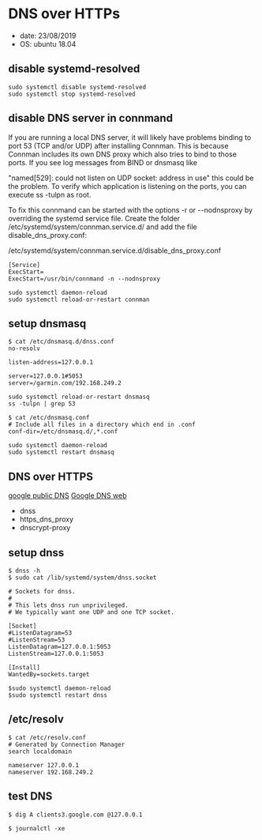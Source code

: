 DNS over HTTPs
================

- date: 23/08/2019
- OS: ubuntu 18.04

## disable systemd-resolved

    sudo systemctl disable systemd-resolved
    sudo systemctl stop systemd-resolved

## disable DNS server in connmand

If you are running a local DNS server, it will likely have problems binding to port 53 (TCP and/or UDP) after installing Connman. This is because Connman includes its own DNS proxy which also tries to bind to those ports. If you see log messages from BIND or dnsmasq like

"named[529]: could not listen on UDP socket: address in use"
this could be the problem. To verify which application is listening on the ports, you can execute ss -tulpn as root.

To fix this connmand can be started with the options -r or --nodnsproxy by overriding the systemd service file. Create the folder /etc/systemd/system/connman.service.d/ and add the file disable_dns_proxy.conf:

/etc/systemd/system/connman.service.d/disable_dns_proxy.conf

    [Service]
    ExecStart=
    ExecStart=/usr/bin/connmand -n --nodnsproxy

    sudo systemctl daemon-reload
    sudo systemctl reload-or-restart connman

## setup dnsmasq


    $ cat /etc/dnsmasq.d/dnss.conf
    no-resolv

    listen-address=127.0.0.1

    server=127.0.0.1#5053
    server=/garmin.com/192.168.249.2

    sudo systemctl reload-or-restart dnsmasq
    ss -tulpn | grep 53

    $ cat /etc/dnsmasq.conf
    # Include all files in a directory which end in .conf
    conf-dir=/etc/dnsmasq.d/,*.conf

    sudo systemctl daemon-reload
    sudo systemctl restart dnsmasq

##  DNS over HTTPS

[google public DNS](https://developers.google.com/speed/public-dns/docs/doh/)
[Google DNS web](https://dns.google/)

- dnss
- https_dns_proxy
- dnscrypt-proxy

## setup dnss

    $ dnss -h
    $ sudo cat /lib/systemd/system/dnss.socket
    
    # Sockets for dnss.
    #
    # This lets dnss run unprivileged.
    # We typically want one UDP and one TCP socket.

    [Socket]
    #ListenDatagram=53
    #ListenStream=53
    ListenDatagram=127.0.0.1:5053
    ListenStream=127.0.0.1:5053

    [Install]
    WantedBy=sockets.target

    $sudo systemctl daemon-reload
    $sudo systemctl restart dnss

## /etc/resolv

    $ cat /etc/resolv.conf
    # Generated by Connection Manager
    search localdomain

    nameserver 127.0.0.1
    nameserver 192.168.249.2

## test DNS
    $ dig A clients3.google.com @127.0.0.1

    $ journalctl -xe
<!--stackedit_data:
eyJoaXN0b3J5IjpbLTgwMzQwMDY4OV19
-->